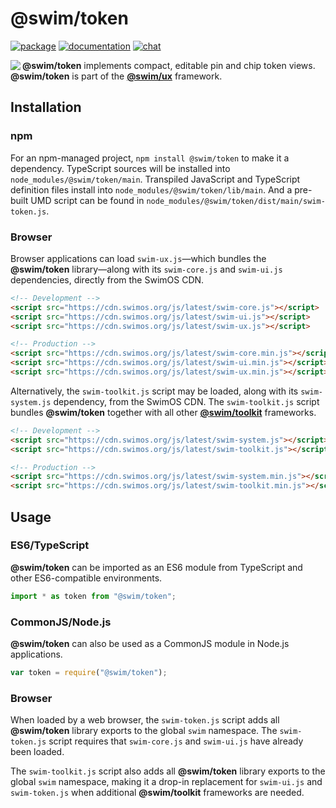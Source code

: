 # @swim/token

[![package](https://img.shields.io/npm/v/@swim/token.svg)](https://www.npmjs.com/package/@swim/token)
[![documentation](https://img.shields.io/badge/doc-TypeDoc-blue.svg)](https://docs.swimos.org/js/latest/modules/_swim_token.html)
[![chat](https://img.shields.io/badge/chat-Gitter-green.svg)](https://gitter.im/swimos/community)

<a href="https://www.swimos.org"><img src="https://docs.swimos.org/readme/marlin-blue.svg" align="left"></a>

**@swim/token** implements compact, editable pin and chip token views.
**@swim/token** is part of the
[**@swim/ux**](https://github.com/swimos/swim/tree/master/swim-toolkit-js/swim-ux-js/@swim/ux) framework.

## Installation

### npm

For an npm-managed project, `npm install @swim/token` to make it a dependency.
TypeScript sources will be installed into `node_modules/@swim/token/main`.
Transpiled JavaScript and TypeScript definition files install into
`node_modules/@swim/token/lib/main`.  And a pre-built UMD script can
be found in `node_modules/@swim/token/dist/main/swim-token.js`.

### Browser

Browser applications can load `swim-ux.js`—which bundles the **@swim/token**
library—along with its `swim-core.js` and `swim-ui.js` dependencies, directly
from the SwimOS CDN.

```html
<!-- Development -->
<script src="https://cdn.swimos.org/js/latest/swim-core.js"></script>
<script src="https://cdn.swimos.org/js/latest/swim-ui.js"></script>
<script src="https://cdn.swimos.org/js/latest/swim-ux.js"></script>

<!-- Production -->
<script src="https://cdn.swimos.org/js/latest/swim-core.min.js"></script>
<script src="https://cdn.swimos.org/js/latest/swim-ui.min.js"></script>
<script src="https://cdn.swimos.org/js/latest/swim-ux.min.js"></script>
```

Alternatively, the `swim-toolkit.js` script may be loaded, along with its
`swim-system.js` dependency, from the SwimOS CDN.  The `swim-toolkit.js`
script bundles **@swim/token** together with all other
[**@swim/toolkit**](https://github.com/swimos/swim/tree/master/swim-toolkit-js/@swim/toolkit)
frameworks.

```html
<!-- Development -->
<script src="https://cdn.swimos.org/js/latest/swim-system.js"></script>
<script src="https://cdn.swimos.org/js/latest/swim-toolkit.js"></script>

<!-- Production -->
<script src="https://cdn.swimos.org/js/latest/swim-system.min.js"></script>
<script src="https://cdn.swimos.org/js/latest/swim-toolkit.min.js"></script>
```

## Usage

### ES6/TypeScript

**@swim/token** can be imported as an ES6 module from TypeScript and other
ES6-compatible environments.

```typescript
import * as token from "@swim/token";
```

### CommonJS/Node.js

**@swim/token** can also be used as a CommonJS module in Node.js applications.

```javascript
var token = require("@swim/token");
```

### Browser

When loaded by a web browser, the `swim-token.js` script adds all
**@swim/token** library exports to the global `swim` namespace.
The `swim-token.js` script requires that `swim-core.js` and `swim-ui.js`
have already been loaded.

The `swim-toolkit.js` script also adds all **@swim/token** library
exports to the global `swim` namespace, making it a drop-in replacement for
`swim-ui.js` and `swim-token.js` when additional **@swim/toolkit** frameworks
are needed.
